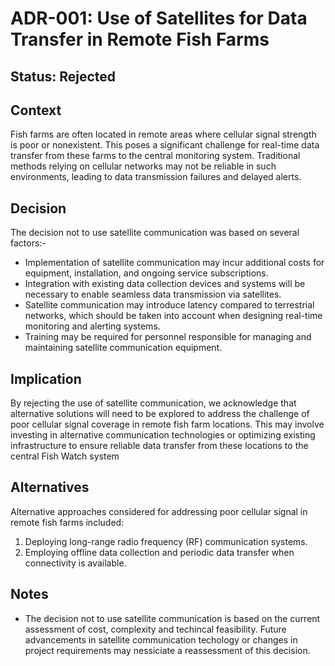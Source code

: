 # ADR-001: Use of Satellites for Data Transfer in Remote Fish Farms

## Status: Rejected

## Context
Fish farms are often located in remote areas where cellular signal strength is poor or nonexistent. This poses a significant challenge for real-time data transfer from these farms to the central monitoring system. Traditional methods relying on cellular networks may not be reliable in such environments, leading to data transmission failures and delayed alerts. 

## Decision
The decision not to use satellite communication was based on several factors:-
- Implementation of satellite communication may incur additional costs for equipment, installation, and ongoing service subscriptions.
- Integration with existing data collection devices and systems will be necessary to enable seamless data transmission via satellites.
- Satellite communication may introduce latency compared to terrestrial networks, which should be taken into account when designing real-time monitoring and alerting systems.
- Training may be required for personnel responsible for managing and maintaining satellite communication equipment.

## Implication
By rejecting the use of satellite communication, we acknowledge that alternative solutions will need to be explored to address the challenge of poor cellular signal coverage in remote fish farm locations. This may involve investing in alternative communication technologies or optimizing existing infrastructure to ensure reliable data transfer from these locations to the central Fish Watch system


## Alternatives
Alternative approaches considered for addressing poor cellular signal in remote fish farms included:
1. Deploying long-range radio frequency (RF) communication systems.
2. Employing offline data collection and periodic data transfer when connectivity is available.

## Notes
- The decision not to use satellite communication is based on the current assessment of cost, complexity and techincal feasibility. Future advancements in satellite communication  techology or changes in project requirements may nessiciate a reassessment of this decision.